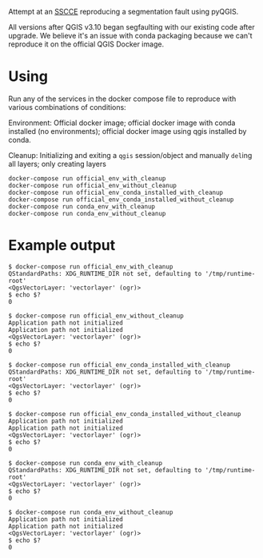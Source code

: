 Attempt at an
[SSCCE](https://docs.google.com/document/d/14svLZT5yzSW07VWKFABLvUcjIntwBZa2uQokTTMTsoc/edit)
reproducing a segmentation fault using pyQGIS.

All versions after QGIS v3.10 began segfaulting with our existing code after
upgrade. We believe it's an issue with conda packaging because we can't
reproduce it on the official QGIS Docker image.


# Using

Run any of the services in the docker compose file to reproduce with various
combinations of conditions:

Environment: Official docker image; official docker image with conda installed (no environments); official docker image using qgis installed by conda.

Cleanup: Initializing and exiting a `qgis` session/object and manually `del`ing all layers; only creating layers

```
docker-compose run official_env_with_cleanup
docker-compose run official_env_without_cleanup
docker-compose run official_env_conda_installed_with_cleanup
docker-compose run official_env_conda_installed_without_cleanup
docker-compose run conda_env_with_cleanup
docker-compose run conda_env_without_cleanup
```

# Example output

```
$ docker-compose run official_env_with_cleanup
QStandardPaths: XDG_RUNTIME_DIR not set, defaulting to '/tmp/runtime-root'
<QgsVectorLayer: 'vectorlayer' (ogr)>
$ echo $?
0
```

```
$ docker-compose run official_env_without_cleanup
Application path not initialized
Application path not initialized
<QgsVectorLayer: 'vectorlayer' (ogr)>
$ echo $?
0
```

```
$ docker-compose run official_env_conda_installed_with_cleanup
QStandardPaths: XDG_RUNTIME_DIR not set, defaulting to '/tmp/runtime-root'
<QgsVectorLayer: 'vectorlayer' (ogr)>
$ echo $?
0
```

```
$ docker-compose run official_env_conda_installed_without_cleanup
Application path not initialized
Application path not initialized
<QgsVectorLayer: 'vectorlayer' (ogr)>
$ echo $?
0
```

```
$ docker-compose run conda_env_with_cleanup
QStandardPaths: XDG_RUNTIME_DIR not set, defaulting to '/tmp/runtime-root'
<QgsVectorLayer: 'vectorlayer' (ogr)>
$ echo $?
0
```

```
$ docker-compose run conda_env_without_cleanup
Application path not initialized
Application path not initialized
<QgsVectorLayer: 'vectorlayer' (ogr)>
$ echo $?
0
```
